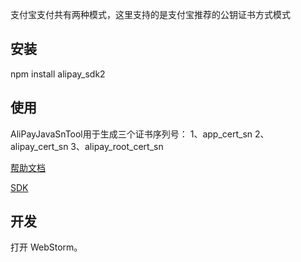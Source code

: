 支付宝支付共有两种模式，这里支持的是支付宝推荐的公钥证书方式模式



## 安装

npm install alipay_sdk2



## 使用

AliPayJavaSnTool用于生成三个证书序列号：
1、app_cert_sn
2、alipay_cert_sn
3、alipay_root_cert_sn

[帮助文档](https://github.com/wujinhong/aliPay/raw/master/公钥证书方式模式.docx)

[SDK](https://www.npmjs.com/package/alipay_sdk2)


## 开发

打开 WebStorm。